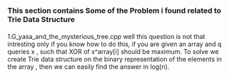 ### This section contains Some of the Problem i found related to Trie Data Structure
####
1.G_yasa_and_the_mysterious_tree.cpp well this question is not that intresting only if you know how to do this, if you are given an array and q queries x , such that XOR of x^array[i] should be maximum. To solve we create Trie data structure on the binary representation of the elements in the array , then we can easily find the answer in log(n).
